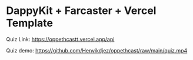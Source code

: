 # DappyKit + Farcaster + Vercel Template

Quiz Link: https://oppethcastt.vercel.app/api

Quiz demo: https://github.com/Henvikdjez/oppethcast/raw/main/quiz.mp4

